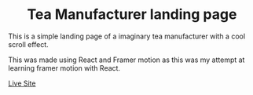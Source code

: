 <h1 align="center">Tea Manufacturer landing page</h1>

<p>This is a simple landing page of a imaginary tea manufacturer with a cool scroll effect.</p>
<p>This was made using React and Framer motion as this was my attempt at learning framer motion with React.</p>

[Live Site](https://tea-manufacturer.netlify.app/)
